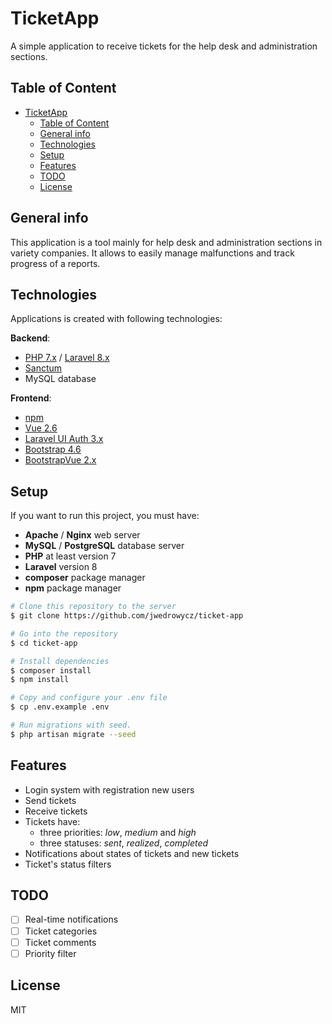 # TicketApp

A simple application to receive tickets for the help desk and administration sections.

## Table of Content

- [TicketApp](#ticketapp)
  - [Table of Content](#table-of-content)
  - [General info](#general-info)
  - [Technologies](#technologies)
  - [Setup](#setup)
  - [Features](#features)
  - [TODO](#todo)
  - [License](#license)

## General info

This application is a tool mainly for help desk and administration sections in variety companies. It allows to easily manage malfunctions and track progress of a reports.

## Technologies

Applications is created with following technologies:

**Backend**:

- [PHP 7.x](https://www.php.net/downloads.php) / [Laravel 8.x](https://laravel.com/docs/8.x/installation)
- [Sanctum](https://laravel.com/docs/8.x/sanctum)
- MySQL database

**Frontend**:

- [npm](https://www.npmjs.com/)
- [Vue 2.6](https://vuejs.org/v2/guide/installation.html)
- [Laravel UI Auth 3.x](https://github.com/laravel/ui)
- [Bootstrap 4.6](https://getbootstrap.com/docs/4.6/getting-started/introduction/)
- [BootstrapVue 2.x](https://bootstrap-vue.org/)

## Setup

If you want to run this project, you must have:

- **Apache** / **Nginx** web server
- **MySQL** / **PostgreSQL** database server
- **PHP** at least version 7
- **Laravel** version 8
- **composer** package manager
- **npm** package manager

```bash
# Clone this repository to the server
$ git clone https://github.com/jwedrowycz/ticket-app

# Go into the repository
$ cd ticket-app

# Install dependencies
$ composer install
$ npm install 

# Copy and configure your .env file
$ cp .env.example .env

# Run migrations with seed.
$ php artisan migrate --seed
```

## Features

- Login system with registration new users
- Send tickets
- Receive tickets
- Tickets have:
  - three priorities: *low*, *medium* and *high*
  - three statuses: *sent*, *realized*, *completed*
   <!-- - categories: *malfunction*, *order*, *question* -->
- Notifications about states of tickets and new tickets
- Ticket's status filters

## TODO

- [ ] Real-time notifications
- [ ] Ticket categories
- [ ] Ticket comments
- [ ] Priority filter

## License

MIT
